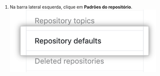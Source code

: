 1. Na barra lateral esquerda, clique em **Padrões do repositório**. ![Aba Padrão do repositório](/assets/images/help/organizations/repo-defaults-tab.png)
